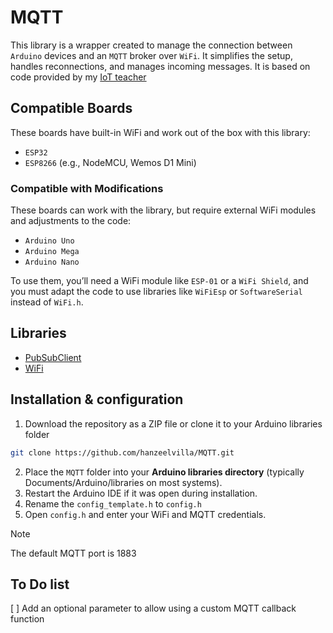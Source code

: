 # MQTT

This library is a wrapper created to manage the connection between `Arduino` devices and an `MQTT` broker over `WiFi`. It simplifies the setup, handles reconnections, and manages incoming messages.
It is based on code provided by my [IoT teacher](https://wokwi.com/projects/355014844404092929)

## Compatible Boards
These boards have built-in WiFi and work out of the box with this library:
- `ESP32`
- `ESP8266` (e.g., NodeMCU, Wemos D1 Mini)

### Compatible with Modifications
These boards can work with the library, but require external WiFi modules and adjustments to the code:
- `Arduino Uno`
- `Arduino Mega`
- `Arduino Nano`

To use them, you’ll need a WiFi module like `ESP-01` or a `WiFi Shield`, and you must adapt the code to use libraries like `WiFiEsp` or `SoftwareSerial` instead of `WiFi.h`.

## Libraries
- [PubSubClient](https://docs.arduino.cc/libraries/pubsubclient/)
- [WiFi](https://docs.arduino.cc/libraries/wifi/)

## Installation & configuration
1. Download the repository as a ZIP file or clone it to your Arduino libraries folder
```bash
git clone https://github.com/hanzeelvilla/MQTT.git
```
2. Place the `MQTT` folder into your **Arduino libraries directory** (typically Documents/Arduino/libraries on most systems).
3. Restart the Arduino IDE if it was open during installation.
4. Rename the `config_template.h` to `config.h`
5. Open `config.h` and enter your WiFi and MQTT credentials.
> [!NOTE]
> The default MQTT port is 1883

## To Do list
[ ] Add an optional parameter to allow using a custom MQTT callback function